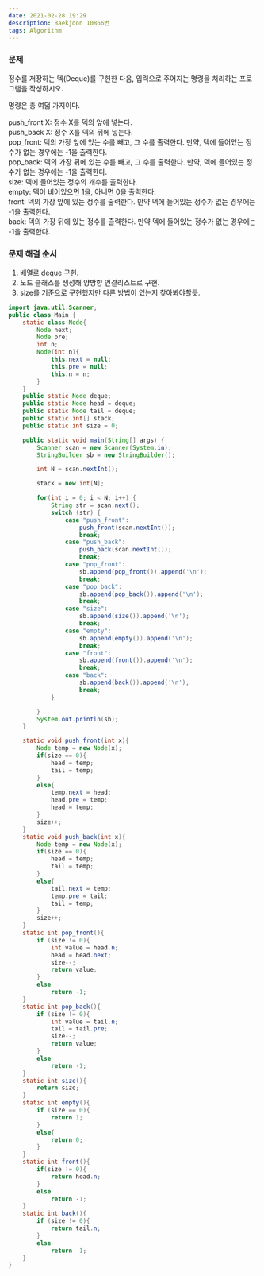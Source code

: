 ```yaml
---
date: 2021-02-28 19:29
description: Baekjoon 10866번
tags: Algorithm
---
```

### 문제
정수를 저장하는 덱(Deque)를 구현한 다음, 입력으로 주어지는 명령을 처리하는 프로그램을 작성하시오.

명령은 총 여덟 가지이다.

push_front X: 정수 X를 덱의 앞에 넣는다.<br/>
push_back X: 정수 X를 덱의 뒤에 넣는다.<br/>
pop_front: 덱의 가장 앞에 있는 수를 빼고, 그 수를 출력한다. 만약, 덱에 들어있는 정수가 없는 경우에는 -1을 출력한다.<br/>
pop_back: 덱의 가장 뒤에 있는 수를 빼고, 그 수를 출력한다. 만약, 덱에 들어있는 정수가 없는 경우에는 -1을 출력한다.<br/>
size: 덱에 들어있는 정수의 개수를 출력한다.<br/>
empty: 덱이 비어있으면 1을, 아니면 0을 출력한다.<br/>
front: 덱의 가장 앞에 있는 정수를 출력한다. 만약 덱에 들어있는 정수가 없는 경우에는 -1을 출력한다.<br/>
back: 덱의 가장 뒤에 있는 정수를 출력한다. 만약 덱에 들어있는 정수가 없는 경우에는 -1을 출력한다.<br/>

### 문제 해결 순서
1. 배열로 deque 구현.
2. 노드 클래스를 생성해 양방향 연결리스트로 구현.
2. size를 기준으로 구현했지만 다른 방법이 있는지 찾아봐야할듯.

```java
import java.util.Scanner;
public class Main {
    static class Node{
        Node next;
        Node pre;
        int n;
        Node(int n){
            this.next = null;
            this.pre = null;
            this.n = n;
        }
    }
    public static Node deque;
    public static Node head = deque;
    public static Node tail = deque;
    public static int[] stack;
    public static int size = 0;

    public static void main(String[] args) {
        Scanner scan = new Scanner(System.in);
        StringBuilder sb = new StringBuilder();

        int N = scan.nextInt();

        stack = new int[N];

        for(int i = 0; i < N; i++) {
            String str = scan.next();
            switch (str) {
                case "push_front":
                    push_front(scan.nextInt());
                    break;
                case "push_back":
                    push_back(scan.nextInt());
                    break;
                case "pop_front":
                    sb.append(pop_front()).append('\n');
                    break;
                case "pop_back":
                    sb.append(pop_back()).append('\n');
                    break;
                case "size":
                    sb.append(size()).append('\n');
                    break;
                case "empty":
                    sb.append(empty()).append('\n');
                    break;
                case "front":
                    sb.append(front()).append('\n');
                    break;
                case "back":
                    sb.append(back()).append('\n');
                    break;
            }

        }
        System.out.println(sb);
    }

    static void push_front(int x){
        Node temp = new Node(x);
        if(size == 0){
            head = temp;
            tail = temp;
        }
        else{
            temp.next = head;
            head.pre = temp;
            head = temp;
        }
        size++;
    }
    static void push_back(int x){
        Node temp = new Node(x);
        if(size == 0){
            head = temp;
            tail = temp;
        }
        else{
            tail.next = temp;
            temp.pre = tail;
            tail = temp;
        }
        size++;
    }
    static int pop_front(){
        if (size != 0){
            int value = head.n;
            head = head.next;
            size--;
            return value;
        }
        else
            return -1;
    }
    static int pop_back(){
        if (size != 0){
            int value = tail.n;
            tail = tail.pre;
            size--;
            return value;
        }
        else
            return -1;
    }
    static int size(){
        return size;
    }
    static int empty(){
        if (size == 0){
            return 1;
        }
        else{
            return 0;
        }
    }
    static int front(){
        if(size != 0){
            return head.n;
        }
        else
            return -1;
    }
    static int back(){
        if (size != 0){
            return tail.n;
        }
        else
            return -1;
    }
}
```
